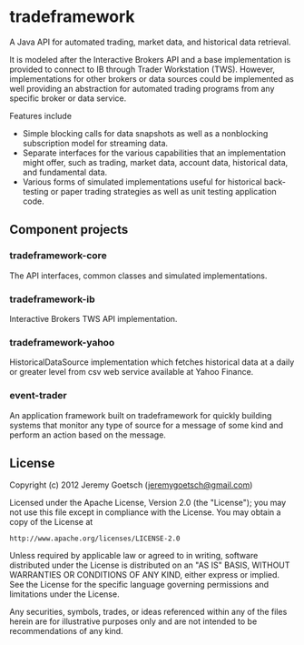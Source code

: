 tradeframework
==============

A Java API for automated trading, market data, and historical data retrieval.

It is modeled after the Interactive Brokers API and a base implementation is provided
to connect to IB through Trader Workstation (TWS). However, implementations for other
brokers or data sources could be implemented as well providing an abstraction for
automated trading programs from any specific broker or data service.

Features include
 * Simple blocking calls for data snapshots as well as a nonblocking subscription model
   for streaming data.
 * Separate interfaces for the various capabilities that an implementation might offer,
   such as trading, market data, account data, historical data, and fundamental data.
 * Various forms of simulated implementations useful for historical back-testing or paper
   trading strategies as well as unit testing application code.

Component projects
-----------

### tradeframework-core
The API interfaces, common classes and simulated implementations.

### tradeframework-ib
Interactive Brokers TWS API implementation.

### tradeframework-yahoo
HistoricalDataSource implementation which fetches historical data at a daily
or greater level from csv web service available at Yahoo Finance.

### event-trader
An application framework built on tradeframework for quickly building systems that
monitor any type of source for a message of some kind and perform an action based
on the message.

License
-------
Copyright (c) 2012 Jeremy Goetsch (jeremygoetsch@gmail.com)
 
Licensed under the Apache License, Version 2.0 (the "License");
you may not use this file except in compliance with the License.
You may obtain a copy of the License at
 
    http://www.apache.org/licenses/LICENSE-2.0
 
Unless required by applicable law or agreed to in writing, software
distributed under the License is distributed on an "AS IS" BASIS,
WITHOUT WARRANTIES OR CONDITIONS OF ANY KIND, either express or implied.
See the License for the specific language governing permissions and
limitations under the License.

Any securities, symbols, trades, or ideas referenced within any of the files
herein are for illustrative purposes only and are not intended to be recommendations
of any kind.
